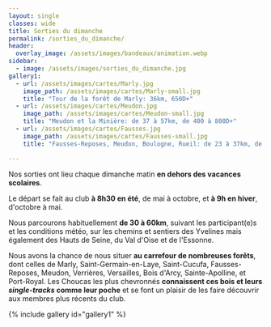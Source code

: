 ```yaml
---
layout: single
classes: wide
title: Sorties du dimanche
permalink: /sorties_du_dimanche/
header:
  overlay_image: /assets/images/bandeaux/animation.webp
sidebar:
  - image: /assets/images/sorties_du_dimanche.jpg
gallery1:
  - url: /assets/images/cartes/Marly.jpg
    image_path: /assets/images/cartes/Marly-small.jpg
    title: "Tour de la forêt de Marly: 36km, 650D+"
  - url: /assets/images/cartes/Meudon.jpg
    image_path: /assets/images/cartes/Meudon-small.jpg
    title: "Meudon et la Minière: de 37 à 57km, de 400 à 800D+"
  - url: /assets/images/cartes/Fausses.jpg
    image_path: /assets/images/cartes/Fausses-small.jpg
    title: "Fausses-Reposes, Meudon, Boulogne, Rueil: de 23 à 37km, de 300 à 500D+"

---
```


Nos sorties ont lieu chaque dimanche matin
**en dehors des vacances scolaires**.

Le départ se fait au club **à 8h30 en été**, de mai à octobre,
et **à 9h en hiver**, d'octobre à mai.

Nous parcourons habituellement **de 30 à 60km**, suivant les participant(e)s
et les conditions météo, sur les chemins et sentiers des Yvelines mais
également des Hauts de Seine, du Val d'Oise et de l'Essonne.

Nous avons la chance de nous situer **au carrefour de nombreuses forêts**,
dont celles de Marly, Saint-Germain-en-Laye, Saint-Cucufa, Fausses-Reposes,
Meudon, Verrières, Versailles, Bois d'Arcy, Sainte-Apolline, et Port-Royal.
Les Choucas les plus chevronnés **connaissent ces bois et leurs
*single-tracks* comme leur poche** et se font un plaisir de les faire
découvrir aux membres plus récents du club.

{% include gallery id="gallery1" %}
